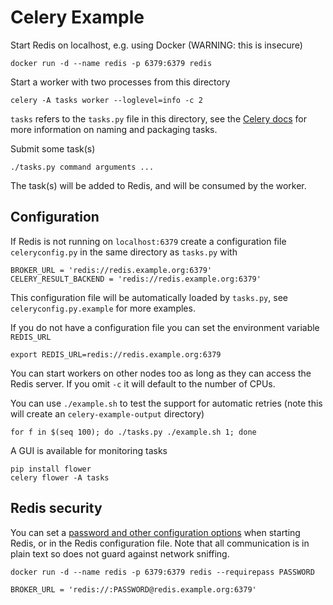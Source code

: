 Celery Example
==============


Start Redis on localhost, e.g. using Docker (WARNING: this is insecure)

    docker run -d --name redis -p 6379:6379 redis

Start a worker with two processes from this directory

    celery -A tasks worker --loglevel=info -c 2

`tasks` refers to the `tasks.py` file in this directory, see the [Celery docs](http://docs.celeryproject.org/en/latest/getting-started/index.html) for more information on naming and packaging tasks.

Submit some task(s)

    ./tasks.py command arguments ...

The task(s) will be added to Redis, and will be consumed by the worker.


Configuration
-------------

If Redis is not running on `localhost:6379` create a configuration file `celeryconfig.py` in the same directory as `tasks.py` with

    BROKER_URL = 'redis://redis.example.org:6379'
    CELERY_RESULT_BACKEND = 'redis://redis.example.org:6379'

This configuration file will be automatically loaded by `tasks.py`, see `celeryconfig.py.example` for more examples.

If you do not have a configuration file you can set the environment variable `REDIS_URL`

    export REDIS_URL=redis://redis.example.org:6379

You can start workers on other nodes too as long as they can access the Redis server.
If you omit `-c` it will default to the number of CPUs.

You can use `./example.sh` to test the support for automatic retries
(note this will create an `celery-example-output` directory)

    for f in $(seq 100); do ./tasks.py ./example.sh 1; done

A GUI is available for monitoring tasks

    pip install flower
    celery flower -A tasks


Redis security
--------------

You can set a [password and other configuration options](http://docs.celeryproject.org/en/latest/getting-started/brokers/redis.html) when starting Redis, or in the Redis configuration file.
Note that all communication is in plain text so does not guard against network sniffing.

    docker run -d --name redis -p 6379:6379 redis --requirepass PASSWORD

    BROKER_URL = 'redis://:PASSWORD@redis.example.org:6379'
